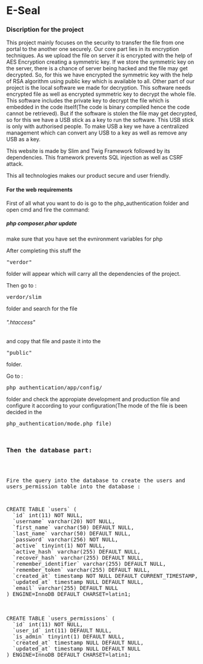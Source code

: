 <h1>E-Seal</h1>

<h3>Discription for the project</h3>
<p>This project mainly focuses on the security to transfer the file from one portal to the another one securely. Our core part lies in its encryption techniques. As we upload the file on server it is encrypted with the help of AES Encryption creating a symmetric key. If we store the symmetric key on the server, there is a chance of server being hacked and the file may get decrypted. So, for this we have encrypted the symmetric key with the help of RSA algorithm using public key which is available to all. Other part of our project is the local software we made for decryption. This software needs encrypted file as well as encrypted symmetric key to decrypt the whole file. This software includes the private key to decrypt the file which is embedded in the code itself(The code is binary compiled hence the code cannot be retrieved). But if the software is stolen the file may get decrypted, so for this we have a USB stick as a key to run the software. This USB stick is only with authorised people. To make USB a key we have a centralized management which can convert any USB to a key as well as remove any USB as a key.

This website is made by Slim and Twig Framework followed by its dependencies. This framework prevents SQL injection as well as CSRF attack.

This all technologies makes our product secure and user friendly.
</p>

<h4>For the web requirements</h4>

First of all what you want to do is go to the php_authentication folder and open cmd and fire the command:<h5> php composer.phar update</h5>
make sure that you have set the evnironment variables for php

After completing this stuff the<pre>"verdor"</pre> folder will appear which will carry all the dependencies of the project.

Then go to :<pre>verdor/slim</pre> folder and search for the file <h6>".htaccess"</h6> and copy that file and paste it into the <pre>"public"</pre> folder.

Go to :<pre>php_authentication/app/config/</pre> folder and check the appropiate development and production file and configure it according to your configuration(The mode of the file is been decided in the <pre>php_authentication/mode.php file)</p>


<h3>Then the database part:</h3>

Fire the query into the database to create the users and users_permission table into the database :

<pre>CREATE TABLE `users` (
  `id` int(11) NOT NULL,
  `username` varchar(20) NOT NULL,
  `first_name` varchar(50) DEFAULT NULL,
  `last_name` varchar(50) DEFAULT NULL,
  `password` varchar(256) NOT NULL,
  `active` tinyint(1) NOT NULL,
  `active_hash` varchar(255) DEFAULT NULL,
  `recover_hash` varchar(255) DEFAULT NULL,
  `remember_identifier` varchar(255) DEFAULT NULL,
  `remember_token` varchar(255) DEFAULT NULL,
  `created_at` timestamp NOT NULL DEFAULT CURRENT_TIMESTAMP,
  `updated_at` timestamp NULL DEFAULT NULL,
  `email` varchar(255) DEFAULT NULL
) ENGINE=InnoDB DEFAULT CHARSET=latin1;



CREATE TABLE `users_permissions` (
  `id` int(11) NOT NULL,
  `user_id` int(11) DEFAULT NULL,
  `is_admin` tinyint(1) DEFAULT NULL,
  `created_at` timestamp NULL DEFAULT NULL,
  `updated_at` timestamp NULL DEFAULT NULL
) ENGINE=InnoDB DEFAULT CHARSET=latin1;
</pre>

